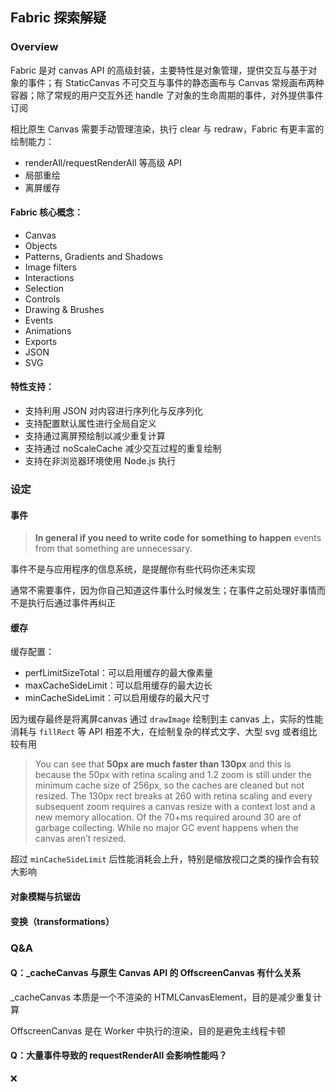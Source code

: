 ## Fabric 探索解疑

### Overview

Fabric 是对 canvas  API 的高级封装，主要特性是对象管理，提供交互与基于对象的事件；有 StaticCanvas 不可交互与事件的静态画布与 Canvas 常规画布两种容器；除了常规的用户交互外还 handle 了对象的生命周期的事件，对外提供事件订阅

相比原生 Canvas 需要手动管理渲染，执行 clear 与 redraw，Fabric 有更丰富的绘制能力：

- renderAll/requestRenderAll 等高级 API
- 局部重绘
- 离屏缓存

#### Fabric 核心概念：

- Canvas
- Objects
- Patterns, Gradients and Shadows
- Image filters
- Interactions
- Selection
- Controls
- Drawing & Brushes
- Events
- Animations
- Exports
- JSON
- SVG

#### 特性支持：

- 支持利用 JSON 对内容进行序列化与反序列化
- 支持配置默认属性进行全局自定义
- 支持通过离屏预绘制以减少重复计算
- 支持通过 noScaleCache 减少交互过程的重复绘制
- 支持在非浏览器环境使用 Node.js 执行

### 设定

#### 事件

> **In general if you need to write code for something to happen** events from that something are unnecessary.

事件不是与应用程序的信息系统，是提醒你有些代码你还未实现

通常不需要事件，因为你自己知道这件事什么时候发生；在事件之前处理好事情而不是执行后通过事件再纠正

#### 缓存

缓存配置：

- perfLimitSizeTotal：可以启用缓存的最大像素量
- maxCacheSideLimit：可以启用缓存的最大边长
- minCacheSideLimit：可以启用缓存的最大尺寸

因为缓存最终是将离屏canvas 通过 `drawImage` 绘制到主 canvas 上，实际的性能消耗与 `fillRect` 等 API 相差不大，在绘制复杂的样式文字、大型 svg 或者组比较有用

> You can see that **50px are much faster than 130px** and this is because the 50px with retina scaling and 1.2 zoom is still under the minimum cache size of 256px, so the caches are cleaned but not resized. The 130px rect breaks at 260 with retina scaling and every subsequent zoom requires a canvas resize with a context lost and a new memory allocation. Of the 70+ms required around 30 are of garbage collecting. While no major GC event happens when the canvas aren’t resized.

超过 `minCacheSideLimit` 后性能消耗会上升，特别是缩放视口之类的操作会有较大影响

#### 对象模糊与抗锯齿

#### 变换（transformations）

### Q&A

#### Q：_cacheCanvas 与原生 Canvas API 的 OffscreenCanvas 有什么关系

_cacheCanvas 本质是一个不渲染的 HTMLCanvasElement，目的是减少重复计算

OffscreenCanvas 是在 Worker 中执行的渲染，目的是避免主线程卡顿

#### Q：大量事件导致的  requestRenderAll 会影响性能吗？

❌
